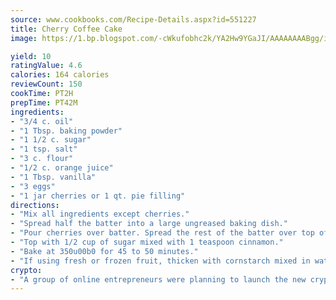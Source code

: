 ```yaml
---
source: www.cookbooks.com/Recipe-Details.aspx?id=551227
title: Cherry Coffee Cake
image: https://1.bp.blogspot.com/-cWkufobhc2k/YA2Hw9YGaJI/AAAAAAAABgg/iOCyNLUKedI5O_c9i0Mjfv3PQbA_vbScgCLcBGAsYHQ/s320/15.png

yield: 10
ratingValue: 4.6
calories: 164 calories
reviewCount: 150
cookTime: PT2H
prepTime: PT42M
ingredients:
- "3/4 c. oil"
- "1 Tbsp. baking powder"
- "1 1/2 c. sugar"
- "1 tsp. salt"
- "3 c. flour"
- "1/2 c. orange juice"
- "1 Tbsp. vanilla"
- "3 eggs"
- "1 jar cherries or 1 qt. pie filling"
directions:
- "Mix all ingredients except cherries."
- "Spread half the batter into a large ungreased baking dish."
- "Pour cherries over batter. Spread the rest of the batter over top of cherries."
- "Top with 1/2 cup of sugar mixed with 1 teaspoon cinnamon."
- "Bake at 350u00b0 for 45 to 50 minutes."
- "If using fresh or frozen fruit, thicken with cornstarch mixed in water and add sugar to taste."
crypto:
- "A group of online entrepreneurs were planning to launch the new cryptocurrency on Thursday."
---
```

